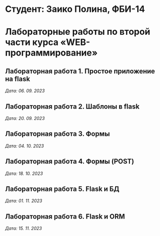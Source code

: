 # Студент: Заико Полина, ФБИ-14

# Лабораторные работы по второй части курса «WEB-программирование»

## Лабораторная работа 1. Простое приложение на flask

*Дата: 06. 09. 2023*

## Лабораторная работа 2. Шаблоны в flask

*Дата: 20. 09. 2023*

## Лабораторная работа 3. Формы

*Дата: 04. 10. 2023*

## Лабораторная работа 4. Формы (POST)

*Дата: 18. 10. 2023*

## Лабораторная работа 5. Flask и БД

*Дата: 01. 11. 2023*

## Лабораторная работа 6. Flask и ORM

*Дата: 15. 11. 2023*